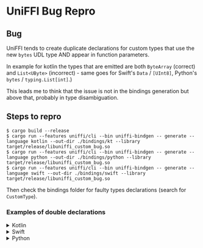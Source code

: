 # UniFFI Bug Repro

## Bug

UniFFI tends to create duplicate declarations for custom types that use the new `bytes` UDL type AND appear in function parameters.

In example for kotlin the types that are emitted are both `ByteArray` (correct) and `List<UByte>` (incorrect) - same goes for Swift's `Data` / `[UInt8]`, Python's `bytes` / `typing.List[int]`.)

This leads me to think that the issue is not in the bindings generation but above that, probably in type disambiguation.


## Steps to repro

```
$ cargo build --release
$ cargo run --features uniffi/cli --bin uniffi-bindgen -- generate --language kotlin --out-dir ./bindings/kt --library target/release/libuniffi_custom_bug.so
$ cargo run --features uniffi/cli --bin uniffi-bindgen -- generate --language python --out-dir ./bindings/python --library target/release/libuniffi_custom_bug.so
$ cargo run --features uniffi/cli --bin uniffi-bindgen -- generate --language swift --out-dir ./bindings/swift --library target/release/libuniffi_custom_bug.so
```

Then check the bindings folder for faulty types declarations (search for `CustomType`).

### Examples of double declarations

<details>
    <summary>Kotlin</summary>

```kotlin
// ./bindings/kit/uniffi/UniffiCustomBug/UniffiCustomBug.kt:477

/**
 * Typealias from the type name used in the UDL file to the builtin type.  This
 * is needed because the UDL type name is used in function/method signatures.
 * It's also what we have an external type that references a custom type.
 */
public typealias CustomType = ByteArray
public typealias FfiConverterTypeCustomType = FfiConverterByteArray

/**
 * Typealias from the type name used in the UDL file to the builtin type.  This
 * is needed because the UDL type name is used in function/method signatures.
 * It's also what we have an external type that references a custom type.
 */
public typealias CustomType = List<UByte>
public typealias FfiConverterTypeCustomType = FfiConverterSequenceUByte
```

</details>

<details>
    <summary>Swift</summary>

```swift
// ./bindings/swift/UniffiCustomBug.swift:349


/**
 * Typealias from the type name used in the UDL file to the builtin type.  This
 * is needed because the UDL type name is used in function/method signatures.
 */
public typealias CustomType = Data
public struct FfiConverterTypeCustomType: FfiConverter {
    public static func read(from buf: inout (data: Data, offset: Data.Index)) throws -> CustomType {
        return try FfiConverterData.read(from: &buf)
    }

    public static func write(_ value: CustomType, into buf: inout [UInt8]) {
        return FfiConverterData.write(value, into: &buf)
    }

    public static func lift(_ value: RustBuffer) throws -> CustomType {
        return try FfiConverterData.lift(value)
    }

    public static func lower(_ value: CustomType) -> RustBuffer {
        return FfiConverterData.lower(value)
    }
}


/**
 * Typealias from the type name used in the UDL file to the builtin type.  This
 * is needed because the UDL type name is used in function/method signatures.
 */
public typealias CustomType = [UInt8]
public struct FfiConverterTypeCustomType: FfiConverter {
    public static func read(from buf: inout (data: Data, offset: Data.Index)) throws -> CustomType {
        return try FfiConverterSequenceUInt8.read(from: &buf)
    }

    public static func write(_ value: CustomType, into buf: inout [UInt8]) {
        return FfiConverterSequenceUInt8.write(value, into: &buf)
    }

    public static func lift(_ value: RustBuffer) throws -> CustomType {
        return try FfiConverterSequenceUInt8.lift(value)
    }

    public static func lower(_ value: CustomType) -> RustBuffer {
        return FfiConverterSequenceUInt8.lower(value)
    }
}

```

</details>

<details>
    <summary>Python</summary>

```python
# ./bindings/python/UniffiCustomBug.py:621


# Type alias
CustomType = bytes

class FfiConverterTypeCustomType:
    @staticmethod
    def write(value, buf):
        FfiConverterBytes.write(value, buf)

    @staticmethod
    def read(buf):
        return FfiConverterBytes.read(buf)

    @staticmethod
    def lift(value):
        return FfiConverterBytes.lift(value)

    @staticmethod
    def lower(value):
        return FfiConverterBytes.lower(value)


# Type alias
CustomType = typing.List[int]

class FfiConverterTypeCustomType:
    @staticmethod
    def write(value, buf):
        FfiConverterSequenceUInt8.write(value, buf)

    @staticmethod
    def read(buf):
        return FfiConverterSequenceUInt8.read(buf)

    @staticmethod
    def lift(value):
        return FfiConverterSequenceUInt8.lift(value)

    @staticmethod
    def lower(value):
        return FfiConverterSequenceUInt8.lower(value)


```

</details>


